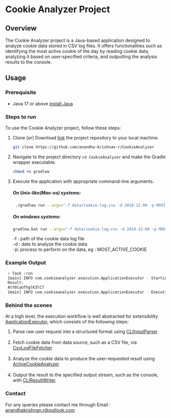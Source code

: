 # Cookie Analyzer Project

## Overview
The Cookie Analyzer project is a Java-based application designed to analyze cookie data stored in CSV log files.
It offers functionalities such as identifying the most active cookie of the day by reading cookie data,
analyzing it based on user-specified criteria, and outputting the analysis results to the console.

## Usage

### Prerequisite
* Java 17 or above [install Java](https://www.oracle.com/java/technologies/javase/jdk17-archive-downloads.html)

### Steps to run
To use the Cookie Analyzer project, follow these steps:

1. Clone [or] Download [link](https://github.com/anandha-krishnan-r/CookieAnalyzer/archive/refs/heads/main.zip) the project repository to your local machine.
    
    ```bash
    git clone https://github.com/anandha-krishnan-r/CookieAnalyzer
    ```
2.  Navigate to the project directory `cd CookieAnalyzer` and make the Gradle wrapper executable.
   
    ```bash
    chmod +x gradlew
    ```
3. Execute the application with appropriate command-line arguments.  

   ##### On Unix-like(Mac-os) systems:
   ```bash
    ./gradlew run --args="-f data/cookie-log.csv -d 2018-12-09 -p MOST_ACTIVE_COOKIE"
    ```
   ##### On windows systems:
   ```bash
   gradlew.bat run --args="-f data/cookie-log.csv -d 2018-12-09 -p MOST_ACTIVE_COOKIE"
   ```
   -f : path of the cookie data log file
   <br>
   -d : date to analyze the cookie data
   <br>
   -p: process to perform on the data, eg : MOST_ACTIVE_COOKIE

 ### Example Output  
   ```bash
    > Task :run
    [main] INFO com.cookieanalyzer.execution.ApplicationExecutor - Starting execution
    Result:
    AtY0laUfhglK3lC7
    [main] INFO com.cookieanalyzer.execution.ApplicationExecutor - Execution completed successfully!
   ``` 

 ### Behind the scenes
 At a high level, the execution workflow is well abstracted for extensibility [ApplicationExecutor](src/main/java/com/cookieanalyzer/execution/ApplicationExecutor.java), which consists of the following steps:
  <br>
   1. Parse raw user request into a structured format using [CLIInputParser](src/main/java/com/cookieanalyzer/execution/inputparser/CLIInputParser.java)
  <br><br>
   2. Fetch cookie data from data source, such as a CSV file, via [CsvLogFileFetcher](src/main/java/com/cookieanalyzer/execution/datafetcher/CsvLogFileFetcher.java)
  <br><br>
   3. Analyze the cookie data to produce the user-requested result using [ActiveCookieAnalyzer](src/main/java/com/cookieanalyzer/execution/processor/ActiveCookieAnalyzer.java)
  <br><br>
   4. Output the result to the specified output stream, such as the console, with [CLIResultWriter](src/main/java/com/cookieanalyzer/execution/resultwriter/CLIResultWriter.java)
  
### Contact
For any queries please contact me through
Email : anandhakrishnan.r@outlook.com 


